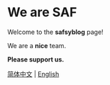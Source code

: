 # We are SAF

Welcome to the **safsyblog** page!

We are a **nice** team.

**Please support us.**

[简体中文](https://github.com/saf-D/saf1/blob/main/README_zh.md) | [English](https://github.com/saf-D/saf1/blob/main/README.md)
